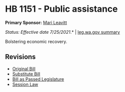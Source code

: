 # HB 1151 - Public assistance
**Primary Sponsor:** [Mari Leavitt](/person/leg/leavitt_ma.md)

*Status: Effective date 7/25/2021*.* | [leg.wa.gov summary](https://app.leg.wa.gov/billsummary?BillNumber=1151&Year=2021)

Bolstering economic recovery.

## Revisions
* [Original Bill](1/)
* [Substitute Bill](S/)
* [Bill as Passed Legislature](S.PL/)
* [Session Law](S.SL/)